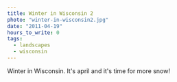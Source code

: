 ```yaml
---
title: Winter in Wisconsin 2
photo: "winter-in-wisconsin2.jpg"
date: "2011-04-19"
hours_to_write: 0
tags:
  - landscapes
  - wisconsin
---
```


Winter in Wisconsin. It's april and it's time for more snow!
